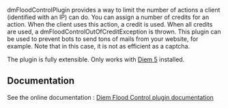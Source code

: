 dmFloodControlPlugin provides a way to limit the number of actions a client (identified with an IP) can do.
You can assign a number of credits for an action. When the client uses this action, a credit is used.
When all credits are used, a dmFloodControlOutOfCreditException is thrown.
This plugin can be used to prevent bots to send tons of mails from your website, for example.
Note that in this case, it is not as efficient as a captcha.

The plugin is fully extensible. Only works with [Diem 5](http://diem-project.org/) installed.

Documentation
-------------

See the online documentation : [Diem Flood Control plugin documentation](http://diem-project.org/plugins/dmfloodcontrolplugin)
